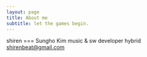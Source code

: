 ```yaml
---
layout: page
title: About me
subtitle: let the games begin.
---
```

shiren === Sungho Kim
music & sw developer hybrid  
shirenbeat@gmail.com

